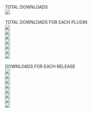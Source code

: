 TOTAL DOWNLOADS<br>
  <a href="https://img.shields.io/"><img src="https://img.shields.io/github/downloads/geojak/YouKnowWho-s-ES-Plugins/total?color=008000"></a><br>
<br>
TOTAL DOWNLOADS FOR EACH PLUGIN<br>
  <a href="https://img.shields.io/"><img src="https://img.shields.io/github/downloads/geojak/YouKnowWho-s-ES-Plugins/BunrodeaRebellion.zip?color=008000"></a><br>
  <a href="https://img.shields.io/"><img src="https://img.shields.io/github/downloads/geojak/YouKnowWho-s-ES-Plugins/PirateStart.zip?color=008000"></a><br>
  <a href="https://img.shields.io/"><img src="https://img.shields.io/github/downloads/geojak/YouKnowWho-s-ES-Plugins/PredecessorGasGiant.zip?color=008000"></a><br>
  <a href="https://img.shields.io/"><img src="https://img.shields.io/github/downloads/geojak/YouKnowWho-s-ES-Plugins/PugGalaxyContent.zip?color=008000"></a><br>
  <a href="https://img.shields.io/"><img src="https://img.shields.io/github/downloads/geojak/YouKnowWho-s-ES-Plugins/ReloadableNukes.zip?color=008000"></a><br>
  <a href="https://img.shields.io/"><img src="https://img.shields.io/github/downloads/geojak/YouKnowWho-s-ES-Plugins/RemantSwan.zip?color=008000"></a><br>
  <a href="https://img.shields.io/"><img src="https://img.shields.io/github/downloads/geojak/YouKnowWho-s-ES-Plugins/UnusedVanillaContent.zip?color=008000"></a><br>
<br>
DOWNLOADS FOR EACH RELEASE<br>
  <a href="https://img.shields.io/"><img src="https://img.shields.io/github/downloads/geojak/YouKnowWho-s-ES-Plugins/v1.0.0-reloadable.nukes/total?color=008000"></a><br>
  <a href="https://img.shields.io/"><img src="https://img.shields.io/github/downloads/geojak/YouKnowWho-s-ES-Plugins/v1.0.0-predecessor.gas.giant/total?color=008000"></a><br>
  <a href="https://img.shields.io/"><img src="https://img.shields.io/github/downloads/geojak/YouKnowWho-s-ES-Plugins/v1.0.0-bunrodea.rebellion/total?color=008000"></a><br>
  <a href="https://img.shields.io/"><img src="https://img.shields.io/github/downloads/geojak/YouKnowWho-s-ES-Plugins/v1.0.0-Unused.Vanilla.Content/total?color=008000"></a><br>
  <a href="https://img.shields.io/"><img src="https://img.shields.io/github/downloads/geojak/YouKnowWho-s-ES-Plugins/v1.0.0-Remant.Swan/total?color=008000"></a><br>
  <a href="https://img.shields.io/"><img src="https://img.shields.io/github/downloads/geojak/YouKnowWho-s-ES-Plugins/v1.0.0-PugGalaxyContent/total?color=008000"></a><br>
  <a href="https://img.shields.io/"><img src="https://img.shields.io/github/downloads/geojak/YouKnowWho-s-ES-Plugins/v1.0.0-Pirate.Start/total?color=008000"></a><br>
  <a href="https://img.shields.io/"><img src="https://img.shields.io/github/downloads/geojak/YouKnowWho-s-ES-Plugins/Latest/total?color=008000"></a><br>
